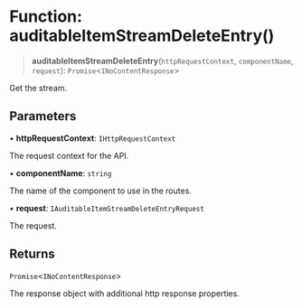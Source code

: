 # Function: auditableItemStreamDeleteEntry()

> **auditableItemStreamDeleteEntry**(`httpRequestContext`, `componentName`, `request`): `Promise`\<`INoContentResponse`\>

Get the stream.

## Parameters

• **httpRequestContext**: `IHttpRequestContext`

The request context for the API.

• **componentName**: `string`

The name of the component to use in the routes.

• **request**: `IAuditableItemStreamDeleteEntryRequest`

The request.

## Returns

`Promise`\<`INoContentResponse`\>

The response object with additional http response properties.

